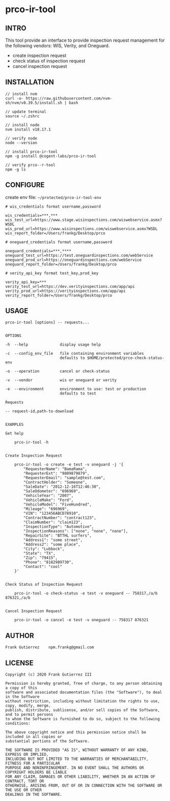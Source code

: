 # prco-ir-tool

## INTRO

This tool provide an interface to provide inspection request management for the following vendors: WIS, Verity, and Oneguard.

- create inspection request
- check status of inspection request
- cancel inspection request

## INSTALLATION

    // install nvm
    curl -o- https://raw.githubusercontent.com/nvm-sh/nvm/v0.39.5/install.sh | bash

    // update terminal
    source ~/.zshrc

    // install node
    nvm install v18.17.1

    // verify node
    node --version

    // install prco-ir-tool
    npm -g install @cogent-labs/prco-ir-tool

    // verify prco--r-tool
    npm -g ls

## CONFIGURE

create env file: `~/protected/prco-ir-tool-env`

    # wis_credentials format username,password

    wis_credentials=***,***
    wis_test_url=https://www.stage.wisinspections.com/wiswebservice.asmx?WSDL
    wis_prod_url=https://www.wisinspections.com/wiswebservice.asmx?WSDL
    wis_report_folder=/Users/frankg/Desktop/prco

    # oneguard_credentials format username,password

    oneguard_credentials=***,****
    oneguard_test_url=https://test.oneguardinspections.com/webService
    oneguard_prod_url=https://oneguardinspections.com/webService
    oneguard_report_folder=/Users/frankg/Desktop/prco

    # verity_api_key format test_key,prod_key

    verity_api_key=***
    verity_test_url=https://dev.verityinspections.com/app/api
    verity_prod_url=https://verityinspections.com/app/api
    verity_report_folder=/Users/frankg/Desktop/prco

## USAGE

    prco-ir-tool [options] -- requests...


    OPTIONS

    -h  --help              display usage help

    -c  --config_env_file   file containing environment variables
                            defaults to $HOME/protected/prco-check-status-env

    -o  --operation         cancel or check-status

    -v  --vendor            wis or oneguard or verity

    -e  --environment       environment to use: test or production
                            defaults to test

    Requests

    -- request-id,path-to-download


    EXAMPLES

    Get help

        prco-ir-tool -h


    Create Inspection Request

        prco-ir-tool -o create -e test -v oneguard -j '{
            "RequesterName": "BamaRama",
            "RequesterExt": "9809879879",
            "RequesterEmail": "sample@test.com",
            "ContractHolder": "Someone",
            "SaleDate": "2012-12-16T12:46:30",
            "SaleOdometer": "696969",
            "VehicleYear": "2007",
            "VehicleMake": "Ford",
            "VehicleModel": "FiveHundred",
            "Mileage": "696969",
            "VIN": "123456ABCD78910",
            "ContractNumber": "contract123",
            "ClaimNumber": "claim123",
            "InspectionType": "Automotive",
            "InspectionReasons": ["none", "none", "none"],
            "RepairSite": "BTTHL surfers",
            "Address1": "some street",
            "Address2": "some place",
            "City": "Lubbock",
            "State": "TX",
            "Zip": "79415",
            "Phone": "8182989730",
            "Contact": "cool"
        }'


    Check Status of Inspection Request

        prco-ir-tool -o check-status -e test -v oneguard -- 758317,/a/b 876321,/a/b


    Cancel Inspection Request

        prco-ir-tool -o cancel -e test -v oneguard -- 758317 876321

## AUTHOR

    Frank Gutierrez    npm.frankg@gmail.com

## LICENSE

    Copyright (c) 2020 Frank Gutierrez III

    Permission is hereby granted, free of charge, to any person obtaining a copy of this
    software and associated documentation files (the "Software"), to deal in the Software
    without restriction, including without limitation the rights to use, copy, modify, merge,
    publish, distribute, sublicense, and/or sell copies of the Software, and to permit persons
    to whom the Software is furnished to do so, subject to the following conditions:

    The above copyright notice and this permission notice shall be included in all copies or
    substantial portions of the Software.

    THE SOFTWARE IS PROVIDED "AS IS", WITHOUT WARRANTY OF ANY KIND, EXPRESS OR IMPLIED,
    INCLUDING BUT NOT LIMITED TO THE WARRANTIES OF MERCHANTABILITY, FITNESS FOR A PARTICULAR
    PURPOSE AND NONINFRINGEMENT. IN NO EVENT SHALL THE AUTHORS OR COPYRIGHT HOLDERS BE LIABLE
    FOR ANY CLAIM, DAMAGES OR OTHER LIABILITY, WHETHER IN AN ACTION OF CONTRACT, TORT OR
    OTHERWISE, ARISING FROM, OUT OF OR IN CONNECTION WITH THE SOFTWARE OR THE USE OR OTHER
    DEALINGS IN THE SOFTWARE.
